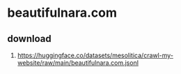 # beautifulnara.com

## download

1. https://huggingface.co/datasets/mesolitica/crawl-my-website/raw/main/beautifulnara.com.jsonl